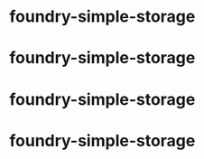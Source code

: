 # foundry-simple-storage
# foundry-simple-storage
# foundry-simple-storage
# foundry-simple-storage
